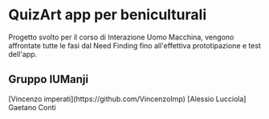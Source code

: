 # QuizArt app per beniculturali
Progetto svolto per il corso di Interazione Uomo Macchina, vengono affrontate tutte le fasi dal Need Finding fino all'effettiva prototipazione e test dell'app.
<h2>Gruppo IUManji</h2>
[Vincenzo imperati](https://github.com/VincenzoImp)
[Alessio Lucciola]
Gaetano Conti

